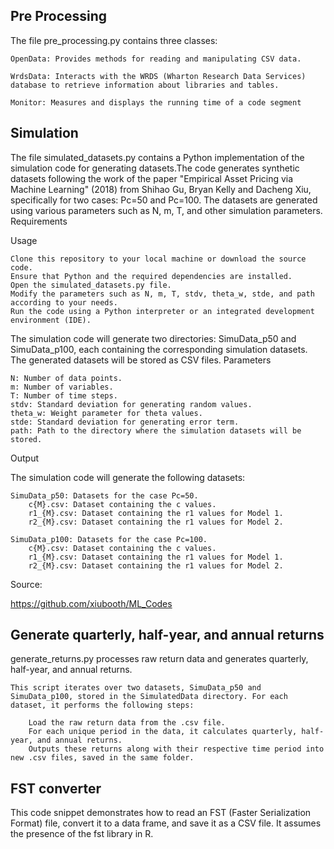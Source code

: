 
## Pre Processing
The file pre_processing.py contains three classes:

    OpenData: Provides methods for reading and manipulating CSV data.

    WrdsData: Interacts with the WRDS (Wharton Research Data Services) database to retrieve information about libraries and tables.

    Monitor: Measures and displays the running time of a code segment


## Simulation

The file simulated_datasets.py contains a Python implementation of the simulation code for generating datasets.The code generates synthetic datasets following the work of the paper "Empirical Asset Pricing via Machine Learning" (2018) from  Shihao Gu, Bryan Kelly and Dacheng Xiu, specifically for two cases: Pc=50 and Pc=100. The datasets are generated using various parameters such as N, m, T, and other simulation parameters.
Requirements

Usage

    Clone this repository to your local machine or download the source code.
    Ensure that Python and the required dependencies are installed.
    Open the simulated_datasets.py file.
    Modify the parameters such as N, m, T, stdv, theta_w, stde, and path according to your needs.
    Run the code using a Python interpreter or an integrated development environment (IDE).

The simulation code will generate two directories: SimuData_p50 and SimuData_p100, each containing the corresponding simulation datasets. The generated datasets will be stored as CSV files.
Parameters

    N: Number of data points.
    m: Number of variables.
    T: Number of time steps.
    stdv: Standard deviation for generating random values.
    theta_w: Weight parameter for theta values.
    stde: Standard deviation for generating error term.
    path: Path to the directory where the simulation datasets will be stored.

Output

The simulation code will generate the following datasets:

    SimuData_p50: Datasets for the case Pc=50.
        c{M}.csv: Dataset containing the c values.
        r1_{M}.csv: Dataset containing the r1 values for Model 1.
        r2_{M}.csv: Dataset containing the r1 values for Model 2.

    SimuData_p100: Datasets for the case Pc=100.
        c{M}.csv: Dataset containing the c values.
        r1_{M}.csv: Dataset containing the r1 values for Model 1.
        r2_{M}.csv: Dataset containing the r1 values for Model 2.

Source:

https://github.com/xiubooth/ML_Codes

## Generate quarterly, half-year, and annual returns

generate_returns.py processes raw return data and generates quarterly, half-year, and annual returns.


    This script iterates over two datasets, SimuData_p50 and SimuData_p100, stored in the SimulatedData directory. For each dataset, it performs the following steps:

        Load the raw return data from the .csv file.
        For each unique period in the data, it calculates quarterly, half-year, and annual returns.
        Outputs these returns along with their respective time period into new .csv files, saved in the same folder.

## FST converter

This code snippet demonstrates how to read an FST (Faster Serialization Format) file, convert it to a data frame, and save it as a CSV file. It assumes the presence of the fst library in R.